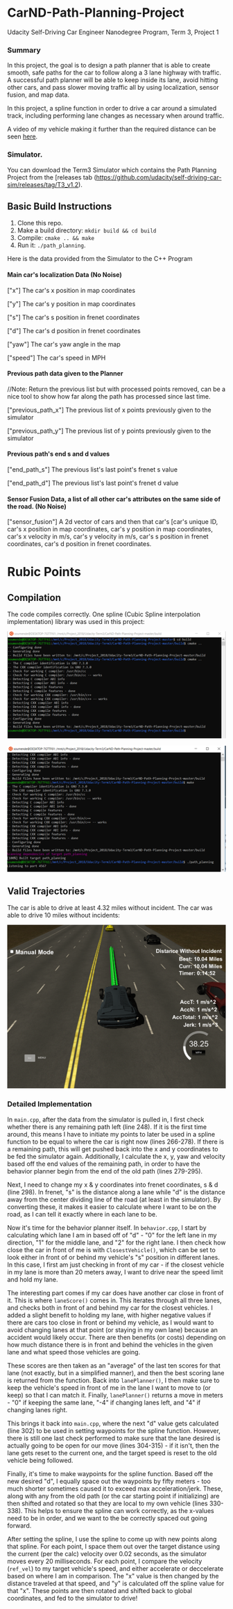 # CarND-Path-Planning-Project
Udacity Self-Driving Car Engineer Nanodegree Program, Term 3, Project 1

### Summary

In this project, the goal is to design a path planner that is able to create smooth, safe paths for the car to follow along a 3 lane highway with traffic. A successful path planner will be able to keep inside its lane, avoid hitting other cars, and pass slower moving traffic all by using localization, sensor fusion, and map data.

In this project, a spline function in order to drive a car around a simulated track, including performing lane changes as necessary when around traffic.

A video of my vehicle making it further than the required distance can be seen [here](https://www.youtube.com/watch?v=???).



### Simulator.
You can download the Term3 Simulator which contains the Path Planning Project from the [releases tab (https://github.com/udacity/self-driving-car-sim/releases/tag/T3_v1.2).  


## Basic Build Instructions

1. Clone this repo.
2. Make a build directory: `mkdir build && cd build`
3. Compile: `cmake .. && make`
4. Run it: `./path_planning`.

Here is the data provided from the Simulator to the C++ Program

#### Main car's localization Data (No Noise)

["x"] The car's x position in map coordinates

["y"] The car's y position in map coordinates

["s"] The car's s position in frenet coordinates

["d"] The car's d position in frenet coordinates

["yaw"] The car's yaw angle in the map

["speed"] The car's speed in MPH

#### Previous path data given to the Planner

//Note: Return the previous list but with processed points removed, can be a nice tool to show how far along
the path has processed since last time. 

["previous_path_x"] The previous list of x points previously given to the simulator

["previous_path_y"] The previous list of y points previously given to the simulator

#### Previous path's end s and d values 

["end_path_s"] The previous list's last point's frenet s value

["end_path_d"] The previous list's last point's frenet d value

#### Sensor Fusion Data, a list of all other car's attributes on the same side of the road. (No Noise)

["sensor_fusion"] A 2d vector of cars and then that car's [car's unique ID, car's x position in map coordinates, car's y position in map coordinates, car's x velocity in m/s, car's y velocity in m/s, car's s position in frenet coordinates, car's d position in frenet coordinates. 

# Rubic Points
## Compilation
The code compiles correctly. One spline (Cubic Spline interpolation implementation) library was used in this project:

![See Screenshot](./images/cmake_screenshot.PNG)

![See Screenshot](./images/make_screenshot.PNG)

## Valid Trajectories
The car is able to drive at least 4.32 miles without incident.
The car was able to drive 10 miles without incidents:

![See Screenshot](./images/10miles.png)

### Detailed Implementation

In `main.cpp`, after the data from the simulator is pulled in, I first check whether there is any remaining path left (line 248). If it is the first time around, this means I have to initiate my points to later be used in a spline function to be equal to where the car is right now (lines 266-278). If there is a remaining path, this will get pushed back into the x and y coordinates to be fed the simulator again. Additionally, I calculate the x, y, yaw and velocity based off the end values of the remaining path, in order to have the behavior planner begin from the end of the old path (lines 279-295).

Next, I need to change my x & y coordinates into frenet coordinates, s & d (line 298). In frenet, "s" is the distance along a lane while "d" is the distance away from the center dividing line of the road (at least in the simulator). By converting these, it makes it easier to calculate where I want to be on the road, as I can tell it exactly where in each lane to be.

Now it's time for the behavior planner itself. In `behavior.cpp`, I start by calculating which lane I am in based off of "d" - "0" for the left lane in my direction, "1" for the middle lane, and "2" for the right lane. I then check how close the car in front of me is with `ClosestVehicle()`, which can be set to look either in front of or behind my vehicle's "s" position in different lanes. In this case, I first am just checking in front of my car - if the closest vehicle in my lane is more than 20 meters away, I want to drive near the speed limit and hold my lane.

The interesting part comes if my car does have another car close in front of it. This is where `laneScore()` comes in. This iterates through all three lanes, and checks both in front of and behind my car for the closest vehicles. I added a slight benefit to holding my lane, with higher negative values if there are cars too close in front or behind my vehicle, as I would want to avoid changing lanes at that point (or staying in my own lane) because an accident would likely occur. There are then benefits (or costs) depending on how much distance there is in front and behind the vehicles in the given lane and what speed those vehicles are going.

These scores are then taken as an "average" of the last ten scores for that lane (not exactly, but in a simplified manner), and then the best scoring lane is returned from the function. Back into `lanePlanner()`, I then make sure to keep the vehicle's speed in front of me in the lane I want to move to (or keep) so that I can match it. Finally, `lanePlanner()` returns a move in meters - "0" if keeping the same lane, "-4" if changing lanes left, and "4" if changing lanes right.

This brings it back into `main.cpp`, where the next "d" value gets calculated (line 302) to be used in setting waypoints for the spline function. However, there is still one last check performed to make sure that the lane desired is actually going to be open for our move (lines 304-315) - if it isn't, then the lane gets reset to the current one, and the target speed is reset to the old vehicle being followed.

Finally, it's time to make waypoints for the spline function. Based off the new desired "d", I equally space out the waypoints by fifty meters - too much shorter sometimes caused it to exceed max acceleration/jerk. These, along with any from the old path (or the car starting point if initializing) are then shifted and rotated so that they are local to my own vehicle (lines 330-338). This helps to ensure the spline can work correctly, as the x-values need to be in order, and we want to the be correctly spaced out going forward.

After setting the spline, I use the spline to come up with new points along that spline. For each point, I space them out over the target distance using the current (per the calc) velocity over 0.02 seconds, as the simulator moves every 20 milliseconds. For each point, I compare the velocity (`ref_vel`) to my target vehicle's speed, and either accelerate or deccelerate based on where I am in comparison. The "x" value is then changed by the distance traveled at that speed, and "y" is calculated off the spline value for that "x". These points are then rotated and shifted back to global coordinates, and fed to the simulator to drive!

